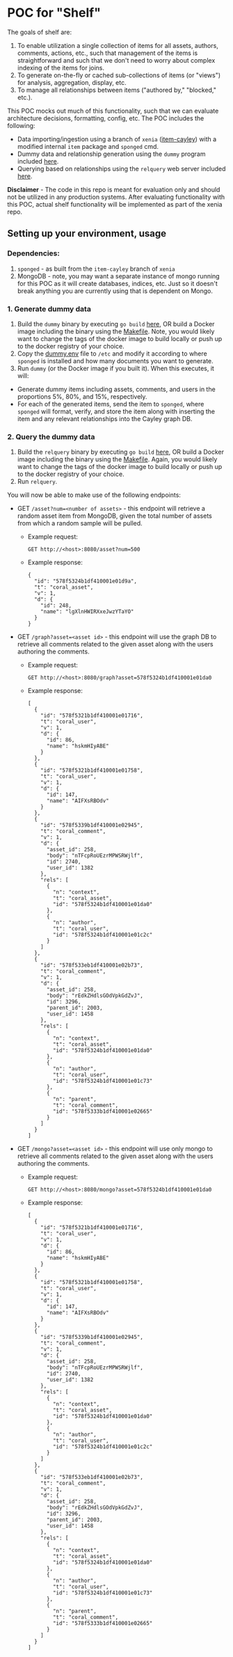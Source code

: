 # POC for "Shelf"

The goals of shelf are:

1. To enable utilization a single collection of items for all assets, authors, comments, actions, etc., such that management of the items is straightforward and such that we don't need to worry about complex indexing of the items for joins.
2. To generate on-the-fly or cached sub-collections of items (or "views") for analysis, aggregation, display, etc.
3. To manage all relationships between items ("authored by," "blocked," etc.).

This POC mocks out much of this functionality, such that we can evaluate architecture decisions, formatting, config, etc.  The POC includes the following:

- Data importing/ingestion using a branch of `xenia` ([item-cayley](https://github.com/coralproject/xenia/tree/item-cayley)) with a modified internal `item` package and `sponged` cmd.
- Dummy data and relationship generation using the `dummy` program included [here](dummy).
- Querying based on relationships using the `relquery` web server included [here](relquery).

**Disclaimer** - The code in this repo is meant for evaluation only and should not be utilized in any production systems.  After evaluating functionality with this POC, actual shelf functionality will be implemented as part of the xenia repo.

## Setting up your environment, usage

### Dependencies:

  1. `sponged` - as built from the `item-cayley` branch of `xenia`
  2. MongoDB - note, you may want a separate instance of mongo running for this POC as it will create databases, indices, etc.  Just so it doesn't break anything you are currently using that is dependent on Mongo.

### 1. Generate dummy data

1. Build the `dummy` binary by executing `go build` [here](dummy), OR build a Docker image including the binary using the [Makefile](dummy/Makefile).  Note, you would likely want to change the tags of the docker image to build locally or push up to the docker registry of your choice.
2. Copy the [dummy.env](dummy/dummy.env) file to `/etc` and modify it according to where `sponged` is installed and how many documents you want to generate.
3. Run `dummy` (or the Docker image if you built it).  When this executes, it will:
  - Generate dummy items including assets, comments, and users in the proportions 5%, 80%, and 15%, respectively.
  - For each of the generated items, send the item to `sponged`, where `sponged` will format, verify, and store the item along with inserting the item and any relevant relationships into the Cayley graph DB.

### 2. Query the dummy data

1. Build the `relquery` binary by executing `go build` [here](relquery), OR build a Docker image including the binary using the [Makefile](relquery/Makefile).  Again, you would likely want to change the tags of the docker image to build locally or push up to the docker registry of your choice.
2. Run `relquery`.

You will now be able to make use of the following endpoints:

- GET `/asset?num=<number of assets>` - this endpoint will retrieve a random asset item from MongoDB, given the total number of assets from which a random sample will be pulled.
  - Example request: 
  
    ```
    GET http://<host>:8080/asset?num=500
    ```
  
  - Example response:
  
    ```
    {
      "id": "578f5324b1df410001e01d9a",
      "t": "coral_asset",
      "v": 1,
      "d": {
        "id": 248,
        "name": "lgXlnHWIRXxeJwzYTaYO"
      }
    }
    ```

- GET `/graph?asset=<asset id>` - this endpoint will use the graph DB to retrieve all comments related to the given asset along with the users authoring the comments.
  - Example request: 
    
    ```
    GET http://<host>:8080/graph?asset=578f5324b1df410001e01da0
    ```
  
  - Example response:
  
    ```
    [
      {
        "id": "578f5321b1df410001e01716",
        "t": "coral_user",
        "v": 1,
        "d": {
          "id": 86,
          "name": "hskmHIyABE"
        }
      },
      {
        "id": "578f5321b1df410001e01758",
        "t": "coral_user",
        "v": 1,
        "d": {
          "id": 147,
          "name": "AIFXsRBOdv"
        }
      },
      {
        "id": "578f5339b1df410001e02945",
        "t": "coral_comment",
        "v": 1,
        "d": {
          "asset_id": 258,
          "body": "nTFcpRoUEzrMPWSRWjlf",
          "id": 2740,
          "user_id": 1382
        },
        "rels": [
          {
            "n": "context",
            "t": "coral_asset",
            "id": "578f5324b1df410001e01da0"
          },
          {
            "n": "author",
            "t": "coral_user",
            "id": "578f5324b1df410001e01c2c"
          }
        ]
      },
      {
        "id": "578f533eb1df410001e02b73",
        "t": "coral_comment",
        "v": 1,
        "d": {
          "asset_id": 258,
          "body": "rEdkZHdlsGOdVpkGdZvJ",
          "id": 3296,
          "parent_id": 2003,
          "user_id": 1458
        },
        "rels": [
          {
            "n": "context",
            "t": "coral_asset",
            "id": "578f5324b1df410001e01da0"
          },
          {
            "n": "author",
            "t": "coral_user",
            "id": "578f5324b1df410001e01c73"
          },
          {
            "n": "parent",
            "t": "coral_comment",
            "id": "578f5333b1df410001e02665"
          }
        ]
      }
    ]
    ```

- GET `/mongo?asset=<asset id>` - this endpoint will use only mongo to retrieve all comments related to the given asset along with the users authoring the comments.
  - Example request: 
    
    ```
    GET http://<host>:8080/mongo?asset=578f5324b1df410001e01da0
    ```
  
  - Example response:
  
    ```
    [
      {
        "id": "578f5321b1df410001e01716",
        "t": "coral_user",
        "v": 1,
        "d": {
          "id": 86,
          "name": "hskmHIyABE"
        }
      },
      {
        "id": "578f5321b1df410001e01758",
        "t": "coral_user",
        "v": 1,
        "d": {
          "id": 147,
          "name": "AIFXsRBOdv"
        }
      },
      {
        "id": "578f5339b1df410001e02945",
        "t": "coral_comment",
        "v": 1,
        "d": {
          "asset_id": 258,
          "body": "nTFcpRoUEzrMPWSRWjlf",
          "id": 2740,
          "user_id": 1382
        },
        "rels": [
          {
            "n": "context",
            "t": "coral_asset",
            "id": "578f5324b1df410001e01da0"
          },
          {
            "n": "author",
            "t": "coral_user",
            "id": "578f5324b1df410001e01c2c"
          }
        ]
      },
      {
        "id": "578f533eb1df410001e02b73",
        "t": "coral_comment",
        "v": 1,
        "d": {
          "asset_id": 258,
          "body": "rEdkZHdlsGOdVpkGdZvJ",
          "id": 3296,
          "parent_id": 2003,
          "user_id": 1458
        },
        "rels": [
          {
            "n": "context",
            "t": "coral_asset",
            "id": "578f5324b1df410001e01da0"
          },
          {
            "n": "author",
            "t": "coral_user",
            "id": "578f5324b1df410001e01c73"
          },
          {
            "n": "parent",
            "t": "coral_comment",
            "id": "578f5333b1df410001e02665"
          }
        ]
      }
    ]
    ```
